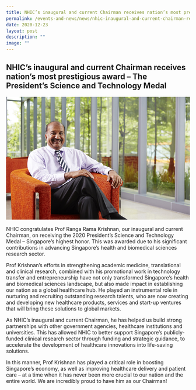 ```yaml
---
title: NHIC’s inaugural and current Chairman receives nation’s most prestigious award
permalink: /events-and-news/news/nhic-inaugural-and-current-chairman-receives-nation-s-most-prestigious-award/
date: 2020-12-23
layout: post
description: ""
image: ""
---
```

NHIC’s inaugural and current Chairman receives nation’s most prestigious award – The President’s Science and Technology Medal
-----------------------------------------------------------------------------------------------------------------------------

![](/images/Resources/Most%20prestigious%20award/20201223_ranga.jpg)

NHIC congratulates Prof Ranga Rama Krishnan, our inaugural and current Chairman, on receiving the 2020 President’s Science and Technology Medal – Singapore’s highest honor. This was awarded due to his significant contributions in advancing Singapore’s health and biomedical sciences research sector.

Prof Krishnan’s efforts in strengthening academic medicine, translational and clinical research, combined with his promotional work in technology transfer and entrepreneurship have not only transformed Singapore’s health and biomedical sciences landscape, but also made impact in establishing our nation as a global healthcare hub. He played an instrumental role in nurturing and recruiting outstanding research talents, who are now creating and developing new healthcare products, services and start-up ventures that will bring these solutions to global markets.

As NHIC’s inaugural and current Chairman, he has helped us build strong partnerships with other government agencies, healthcare institutions and universities. This has allowed NHIC to better support Singapore’s publicly-funded clinical research sector through funding and strategic guidance, to accelerate the development of healthcare innovations into life-saving solutions.

In this manner, Prof Krishnan has played a critical role in boosting Singapore’s economy, as well as improving healthcare delivery and patient care – at a time when it has never been more crucial to our nation and the entire world. We are incredibly proud to have him as our Chairman!